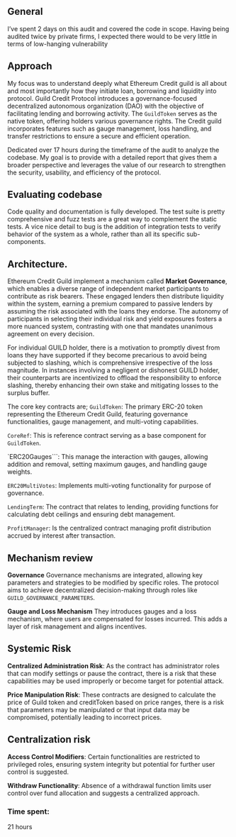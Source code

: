 ## General
I’ve spent 2 days on this audit and covered the code in scope. 
Having being audited twice by private firms, I expected there would to be very little in terms of low-hanging vulnerability
##  Approach
My focus was to understand deeply what Ethereum Credit guild is all about and most importantly how they initiate loan, borrowing and liquidity into protocol.  Guild Credit Protocol introduces a governance-focused decentralized autonomous organization (DAO) with the objective of facilitating lending and borrowing activity. 
The `GuildToken` serves as the native token, offering holders various governance rights. 
The Credit guild incorporates features such as gauge management, loss handling, and transfer restrictions to ensure a secure and efficient operation.

Dedicated over 17 hours during the timeframe of the audit to analyze the codebase. My goal is to provide  with a detailed report that gives them a broader perspective and leverages the value of our research to strengthen the security, usability, and efficiency of the protocol.

## Evaluating codebase
Code quality and documentation is fully developed. The test suite is pretty comprehensive and fuzz tests are a great way to complement the static tests. A vice nice detail to bug is the addition of integration tests to verify behavior of the system as a whole, rather than all its specific sub-components.
## Architecture.

Ethereum Credit Guild implement a mechanism called  **Market Governance**, which enables a diverse range of independent market participants to contribute as  risk bearers.
These engaged lenders then distribute liquidity within the system, earning a premium compared to passive lenders by assuming the risk associated with the loans they endorse. 
The autonomy of participants in selecting their individual risk and yield exposures fosters a more nuanced system, contrasting with one that mandates unanimous agreement on every decision.

For individual GUILD holder, there is a  motivation to promptly divest from loans they have supported if they become precarious to avoid being subjected to slashing, which is comprehensive irrespective of the loss magnitude. 
In instances involving a negligent or dishonest GUILD holder, their counterparts are incentivized to offload the responsibility to enforce slashing, thereby enhancing their own stake and mitigating losses to the surplus buffer.

The core key contracts are;
`GuildToken`: The primary ERC-20 token representing the Ethereum Credit Guild, featuring governance functionalities, gauge management, and multi-voting capabilities.

`CoreRef`: This is reference contract serving as a base component for `GuildToken`.

`ERC20Gauges```: This manage the interaction with gauges, allowing addition and removal, setting maximum gauges, and handling gauge weights.

`ERC20MultiVotes`: Implements multi-voting functionality for purpose of governance.

`LendingTerm`: The contract that relates to lending, providing functions for calculating debt ceilings and ensuring debt management.

`ProfitManager`: Is the centralized contract managing profit distribution accrued by interest after transaction.

## Mechanism review
**Governance**
Governance mechanisms are integrated, allowing key parameters and strategies to be modified by specific roles. The protocol aims to achieve decentralized decision-making through roles like `GUILD_GOVERNANCE_PARAMETERS`.

**Gauge and Loss Mechanism**
They introduces gauges and a loss mechanism, where users are compensated for losses incurred. This  adds a layer of risk management and aligns incentives.
## Systemic Risk

**Centralized Administration Risk**: As the contract has administrator roles that can modify settings or pause the contract, there is a risk that these capabilities may be used improperly or become target for potential attack.

**Price Manipulation Risk**: These contracts are designed to calculate the price of Guild token and creditToken based on price ranges, there is a risk that parameters may be manipulated or that input data may be compromised, potentially leading to incorrect prices.



## Centralization risk
**Access Control Modifiers**: Certain functionalities are restricted to privileged roles, ensuring system integrity but potential for further user control is suggested.

**Withdraw Functionality**: Absence of a withdrawal function limits user control over fund allocation and suggests a centralized approach.

### Time spent:
21 hours